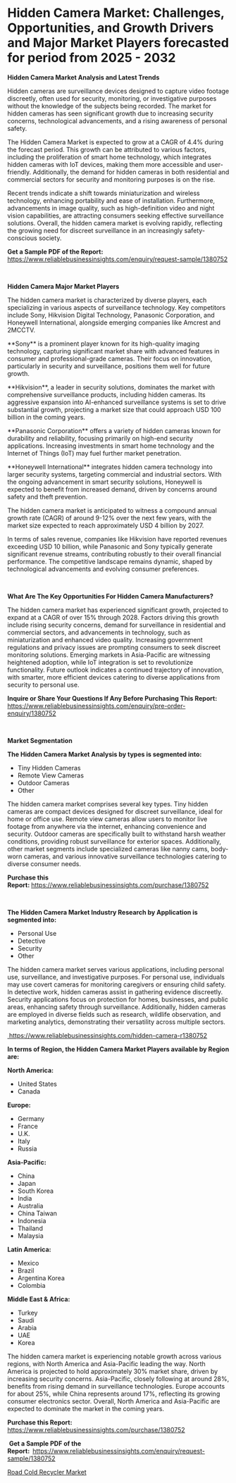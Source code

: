 <p><h1>Hidden Camera Market: Challenges, Opportunities, and Growth Drivers and Major Market Players forecasted for period from 2025 - 2032</h1></p><p><strong>Hidden Camera Market Analysis and Latest Trends</strong></p>
<p><p>Hidden cameras are surveillance devices designed to capture video footage discreetly, often used for security, monitoring, or investigative purposes without the knowledge of the subjects being recorded. The market for hidden cameras has seen significant growth due to increasing security concerns, technological advancements, and a rising awareness of personal safety.</p><p>The Hidden Camera Market is expected to grow at a CAGR of 4.4% during the forecast period. This growth can be attributed to various factors, including the proliferation of smart home technology, which integrates hidden cameras with IoT devices, making them more accessible and user-friendly. Additionally, the demand for hidden cameras in both residential and commercial sectors for security and monitoring purposes is on the rise. </p><p>Recent trends indicate a shift towards miniaturization and wireless technology, enhancing portability and ease of installation. Furthermore, advancements in image quality, such as high-definition video and night vision capabilities, are attracting consumers seeking effective surveillance solutions. Overall, the hidden camera market is evolving rapidly, reflecting the growing need for discreet surveillance in an increasingly safety-conscious society.</p></p>
<p><strong>Get a Sample PDF of the Report:&nbsp;</strong> <a href="https://www.reliablebusinessinsights.com/enquiry/request-sample/1380752?utm_campaign=2238&utm_medium=2&utm_source=Github&utm_content=ia&utm_term=11042025&utm_id=hidden-camera">https://www.reliablebusinessinsights.com/enquiry/request-sample/1380752</a></p>
<p>&nbsp;</p>
<p><strong>Hidden Camera Major Market Players</strong></p>
<p><p>The hidden camera market is characterized by diverse players, each specializing in various aspects of surveillance technology. Key competitors include Sony, Hikvision Digital Technology, Panasonic Corporation, and Honeywell International, alongside emerging companies like Amcrest and 2MCCTV.</p><p>**Sony** is a prominent player known for its high-quality imaging technology, capturing significant market share with advanced features in consumer and professional-grade cameras. Their focus on innovation, particularly in security and surveillance, positions them well for future growth.</p><p>**Hikvision**, a leader in security solutions, dominates the market with comprehensive surveillance products, including hidden cameras. Its aggressive expansion into AI-enhanced surveillance systems is set to drive substantial growth, projecting a market size that could approach USD 100 billion in the coming years.</p><p>**Panasonic Corporation** offers a variety of hidden cameras known for durability and reliability, focusing primarily on high-end security applications. Increasing investments in smart home technology and the Internet of Things (IoT) may fuel further market penetration.</p><p>**Honeywell International** integrates hidden camera technology into larger security systems, targeting commercial and industrial sectors. With the ongoing advancement in smart security solutions, Honeywell is expected to benefit from increased demand, driven by concerns around safety and theft prevention.</p><p>The hidden camera market is anticipated to witness a compound annual growth rate (CAGR) of around 9-12% over the next few years, with the market size expected to reach approximately USD 4 billion by 2027. </p><p>In terms of sales revenue, companies like Hikvision have reported revenues exceeding USD 10 billion, while Panasonic and Sony typically generate significant revenue streams, contributing robustly to their overall financial performance. The competitive landscape remains dynamic, shaped by technological advancements and evolving consumer preferences.</p></p>
<p>&nbsp;</p>
<p><strong>What Are The Key Opportunities For Hidden Camera Manufacturers?</strong></p>
<p><p>The hidden camera market has experienced significant growth, projected to expand at a CAGR of over 15% through 2028. Factors driving this growth include rising security concerns, demand for surveillance in residential and commercial sectors, and advancements in technology, such as miniaturization and enhanced video quality. Increasing government regulations and privacy issues are prompting consumers to seek discreet monitoring solutions. Emerging markets in Asia-Pacific are witnessing heightened adoption, while IoT integration is set to revolutionize functionality. Future outlook indicates a continued trajectory of innovation, with smarter, more efficient devices catering to diverse applications from security to personal use.</p></p>
<p><strong>Inquire or Share Your Questions If Any Before Purchasing This Report:</strong> <a href="https://www.reliablebusinessinsights.com/enquiry/pre-order-enquiry/1380752?utm_campaign=2238&utm_medium=2&utm_source=Github&utm_content=ia&utm_term=11042025&utm_id=hidden-camera">https://www.reliablebusinessinsights.com/enquiry/pre-order-enquiry/1380752</a></p>
<p>&nbsp;</p>
<p><strong>Market Segmentation</strong></p>
<p><strong>The Hidden Camera Market Analysis by types is segmented into:</strong></p>
<p><ul><li>Tiny Hidden Cameras</li><li>Remote View Cameras</li><li>Outdoor Cameras</li><li>Other</li></ul></p>
<p><p>The hidden camera market comprises several key types. Tiny hidden cameras are compact devices designed for discreet surveillance, ideal for home or office use. Remote view cameras allow users to monitor live footage from anywhere via the internet, enhancing convenience and security. Outdoor cameras are specifically built to withstand harsh weather conditions, providing robust surveillance for exterior spaces. Additionally, other market segments include specialized cameras like nanny cams, body-worn cameras, and various innovative surveillance technologies catering to diverse consumer needs.</p></p>
<p><strong>Purchase this Report:&nbsp;</strong><a href="https://www.reliablebusinessinsights.com/purchase/1380752?utm_campaign=2238&utm_medium=2&utm_source=Github&utm_content=ia&utm_term=11042025&utm_id=hidden-camera">https://www.reliablebusinessinsights.com/purchase/1380752</a></p>
<p>&nbsp;</p>
<p><strong>The Hidden Camera Market Industry Research by Application is segmented into:</strong></p>
<p><ul><li>Personal Use</li><li>Detective</li><li>Security</li><li>Other</li></ul></p>
<p><p>The hidden camera market serves various applications, including personal use, surveillance, and investigative purposes. For personal use, individuals may use covert cameras for monitoring caregivers or ensuring child safety. In detective work, hidden cameras assist in gathering evidence discreetly. Security applications focus on protection for homes, businesses, and public areas, enhancing safety through surveillance. Additionally, hidden cameras are employed in diverse fields such as research, wildlife observation, and marketing analytics, demonstrating their versatility across multiple sectors.</p></p>
<p><a href="https://www.reliablebusinessinsights.com/hidden-camera-r1380752?utm_campaign=2238&utm_medium=2&utm_source=Github&utm_content=ia&utm_term=11042025&utm_id=hidden-camera">&nbsp;https://www.reliablebusinessinsights.com/hidden-camera-r1380752</a></p>
<p><strong>In terms of Region, the Hidden Camera Market Players available by Region are:</strong></p>
<p>
    <p> <strong> North America: </strong>
        <ul>
            <li>United States</li>
            <li>Canada</li>
        </ul>
        </p> 
    <p> <strong> Europe: </strong>
        <ul>
            <li>Germany</li>
            <li>France</li>
            <li>U.K.</li>
            <li>Italy</li>
            <li>Russia</li>
        </ul>
        </p> 
    <p> <strong> Asia-Pacific: </strong>
        <ul>
            <li>China</li>
            <li>Japan</li>
            <li>South Korea</li>
            <li>India</li>
            <li>Australia</li>
            <li>China Taiwan</li>
            <li>Indonesia</li>
            <li>Thailand</li>
            <li>Malaysia</li>
        </ul>
        </p> 
    <p> <strong> Latin America: </strong>
        <ul>
            <li>Mexico</li>
            <li>Brazil</li>
            <li>Argentina Korea</li>
            <li>Colombia</li>
        </ul>
        </p> 
    <p> <strong> Middle East & Africa: </strong>
        <ul>
            <li>Turkey</li>
            <li>Saudi</li>
            <li>Arabia</li>
            <li>UAE</li>
            <li>Korea</li>
        </ul>
    </p>
    </p>
<p><p>The hidden camera market is experiencing notable growth across various regions, with North America and Asia-Pacific leading the way. North America is projected to hold approximately 30% market share, driven by increasing security concerns. Asia-Pacific, closely following at around 28%, benefits from rising demand in surveillance technologies. Europe accounts for about 25%, while China represents around 17%, reflecting its growing consumer electronics sector. Overall, North America and Asia-Pacific are expected to dominate the market in the coming years.</p></p>
<p><strong>Purchase this Report: </strong><a href="https://www.reliablebusinessinsights.com/purchase/1380752?utm_campaign=2238&utm_medium=2&utm_source=Github&utm_content=ia&utm_term=11042025&utm_id=hidden-camera">https://www.reliablebusinessinsights.com/purchase/1380752</a></p>
<p>&nbsp;<strong>Get a Sample PDF of the Report:&nbsp;&nbsp;</strong><a href="https://www.reliablebusinessinsights.com/enquiry/request-sample/1380752?utm_campaign=2238&utm_medium=2&utm_source=Github&utm_content=ia&utm_term=11042025&utm_id=hidden-camera">https://www.reliablebusinessinsights.com/enquiry/request-sample/1380752</a></p>
<p><strong></strong></p>
<p><p><a href="https://github.com/aijazdeitzbq/Market-Research-Report-List-1/blob/main/road-cold-recycler-market.md?utm_campaign=2238&utm_medium=2&utm_source=Github&utm_content=ia&utm_term=11042025&utm_id=hidden-camera">Road Cold Recycler Market</a></p></p>